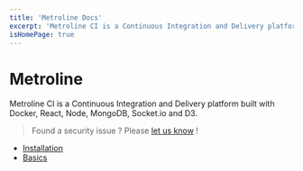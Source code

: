 ```yaml
---
title: 'Metroline Docs'
excerpt: 'Metroline CI is a Continuous Integration and Delivery platform built with Docker, React, Node, MongoDB, Socket.io and D3.'
isHomePage: true
---
```


# Metroline

Metroline CI is a Continuous Integration and Delivery platform built with Docker, React, Node, MongoDB, Socket.io and D3.

> Found a security issue ? Please [let us know](https://github.com/metroline/metroline/security/advisories/new) !

- [Installation](/core/installation)
- [Basics](/ci-configuration/basics)


